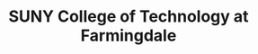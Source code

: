 ---
layout: repo
title: "SUNY College of Technology at Farmingdale"
id: 20293
permalink: repos/20293/
---